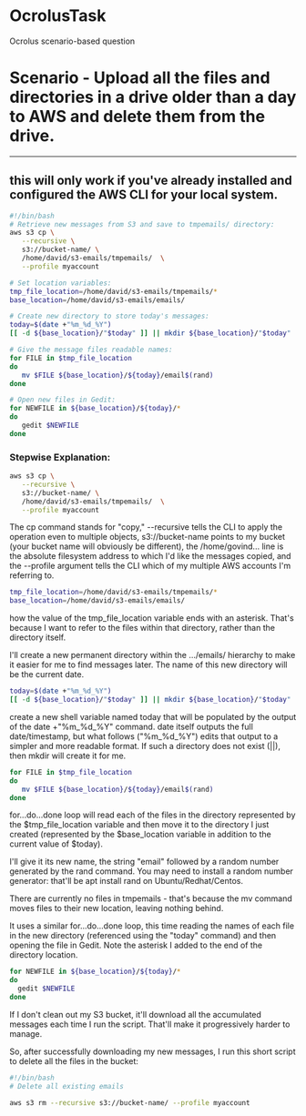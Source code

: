 # OcrolusTask
Ocrolus scenario-based question

#	Scenario - Upload all the files and directories in a drive older than a day to AWS and delete them from the drive.
---------------------------------------------------------------------------------------------------------------------------------------------------------------------
## this will only work if you've already installed and configured the AWS CLI for your local system. 

```bash
#!/bin/bash
# Retrieve new messages from S3 and save to tmpemails/ directory:
aws s3 cp \
   --recursive \
   s3://bucket-name/ \
   /home/david/s3-emails/tmpemails/  \
   --profile myaccount

# Set location variables:
tmp_file_location=/home/david/s3-emails/tmpemails/*
base_location=/home/david/s3-emails/emails/

# Create new directory to store today's messages:
today=$(date +"%m_%d_%Y")
[[ -d ${base_location}/"$today" ]] || mkdir ${base_location}/"$today"

# Give the message files readable names:
for FILE in $tmp_file_location
do
   mv $FILE ${base_location}/${today}/email$(rand)
done

# Open new files in Gedit:
for NEWFILE in ${base_location}/${today}/*
do
   gedit $NEWFILE
done
```

### Stepwise Explanation: 
```bash
aws s3 cp \
   --recursive \
   s3://bucket-name/ \
   /home/david/s3-emails/tmpemails/  \
   --profile myaccount
   ```

The cp command stands for "copy," --recursive tells the CLI to apply the operation even to multiple objects, s3://bucket-name points to my bucket (your bucket name will obviously be different), the /home/govind... line is the absolute filesystem address to which I'd like the messages copied,
and the --profile argument tells the CLI which of my multiple AWS accounts I'm referring to.

```Bash
tmp_file_location=/home/david/s3-emails/tmpemails/*
base_location=/home/david/s3-emails/emails/
```

how the value of the tmp_file_location variable ends with an asterisk. That's because I want to refer to the files within that directory, rather than the directory itself.

I'll create a new permanent directory within the .../emails/ hierarchy to make it easier for me to find messages later. The name of this new directory will be the current date.

```Bash
today=$(date +"%m_%d_%Y")
[[ -d ${base_location}/"$today" ]] || mkdir ${base_location}/"$today"
```

create a new shell variable named today that will be populated by the output of the date +"%m_%d_%Y" command. date itself outputs the full date/timestamp, but what follows ("%m_%d_%Y") edits that output to a simpler and more readable format. If such a directory does not exist (||), then mkdir will create it for me.

```Bash
for FILE in $tmp_file_location
do
   mv $FILE ${base_location}/${today}/email$(rand)
done
```

for...do...done loop will read each of the files in the directory represented by the $tmp_file_location variable and then move it to the directory I just created (represented by the $base_location variable in addition to the current value of $today).


I'll give it its new name, the string "email" followed by a random number generated by the rand command. You may need to install a random number generator: that'll be apt install rand on Ubuntu/Redhat/Centos.

There are currently no files in tmpemails - that's because the mv command moves files to their new location, leaving nothing behind.

 It uses a similar for...do...done loop, this time reading the names of each file in the new directory (referenced using the "today" command) and then opening the file in Gedit. Note the asterisk I added to the end of the directory location.
 
 ```Bash
 for NEWFILE in ${base_location}/${today}/*
do
   gedit $NEWFILE
done
```

If I don't clean out my S3 bucket, it'll download all the accumulated messages each time I run the script. That'll make it progressively harder to manage.

So, after successfully downloading my new messages, I run this short script to delete all the files in the bucket:

```Bash
#!/bin/bash
# Delete all existing emails 

aws s3 rm --recursive s3://bucket-name/ --profile myaccount
```
